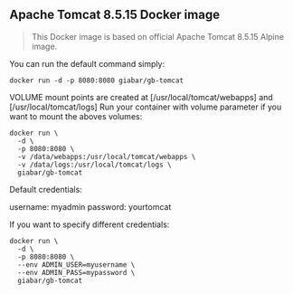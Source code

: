 ## Apache Tomcat 8.5.15 Docker image

> This Docker image is based on official Apache Tomcat 8.5.15 Alpine image.

You can run the default command simply:
```
docker run -d -p 8080:8080 giabar/gb-tomcat
```



VOLUME mount points are created at [/usr/local/tomcat/webapps] and [/usr/local/tomcat/logs]
Run your container with volume parameter if you want to mount the aboves volumes:
```
docker run \
  -d \
  -p 8080:8080 \
  -v /data/webapps:/usr/local/tomcat/webapps \
  -v /data/logs:/usr/local/tomcat/logs \
  giabar/gb-tomcat
```



Default credentials:

username: myadmin
password: yourtomcat


If you want to specify different credentials:

```
docker run \
  -d \
  -p 8080:8080 \
  --env ADMIN_USER=myusername \
  --env ADMIN_PASS=mypassword \
  giabar/gb-tomcat
```
